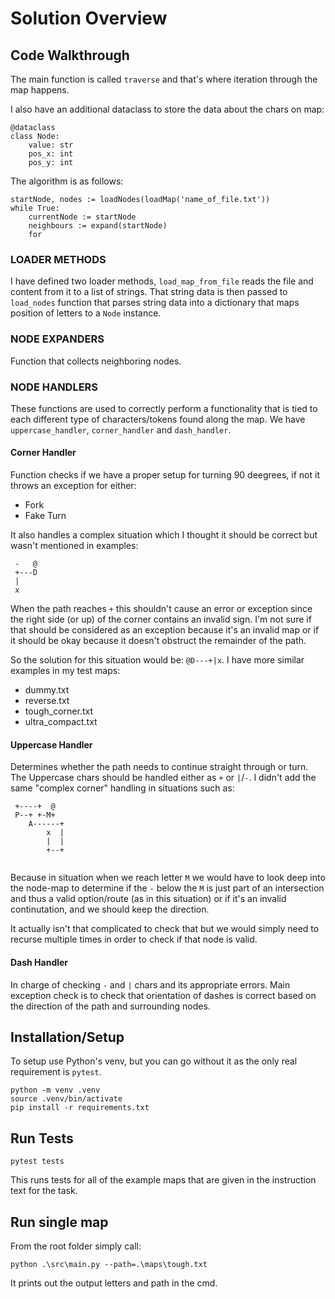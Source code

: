 # Solution Overview

## Code Walkthrough

The main function is called `traverse` and that's where iteration through the map happens.

I also have an additional dataclass to store the data about the chars on map:

```
@dataclass
class Node:
    value: str
    pos_x: int
    pos_y: int
```

The algorithm is as follows:

```
startNode, nodes := loadNodes(loadMap('name_of_file.txt'))
while True:
    currentNode := startNode
    neighbours := expand(startNode)
    for
```

### LOADER METHODS

I have defined two loader methods, `load_map_from_file` reads the file and content from it to a list of strings. That string data is then passed to `load_nodes` function that parses string data into a dictionary that maps position of letters to a `Node` instance. 


### NODE EXPANDERS

Function that collects neighboring nodes.

### NODE HANDLERS

These functions are used to correctly perform a functionality that is tied to each different type of characters/tokens found along the map. We have `uppercase_handler`, `corner_handler` and `dash_handler`. 

#### Corner Handler

Function checks if we have a proper setup for turning 90 deegrees, if not it throws an exception for either:

* Fork 
* Fake Turn

It also handles a complex situation which I thought it should be correct but wasn't mentioned in examples:

```
 -   @
 +---D
 |
 x
```

When the path reaches `+` this shouldn't cause an error or exception since the right side
(or up) of the corner contains an invalid sign. I'm not sure if that should be considered as an exception because
it's an invalid map or if it should be okay because it doesn't obstruct the remainder of the path.

So the solution for this situation would be: `@D---+|x`. I have more similar examples in my test maps:

* dummy.txt
* reverse.txt
* tough_corner.txt
* ultra_compact.txt

#### Uppercase Handler 

Determines whether the path needs to continue straight through or turn. The Uppercase chars
should be handled either as `+` or `|`/`-`. I didn't add the same "complex corner" handling in situations
such as: 

```
 +----+  @ 
 P--+ +-M+ 
    A------+
        x  |
        |  |
        +--+
          
```

Because in situation when we reach letter `M` we would have to look deep into the node-map
to determine if the `-` below the `M` is just part of an intersection and thus a valid option/route (as in this situation)
or if it's an invalid continutation, and we should keep the direction.

It actually isn't that complicated to check that but we would simply need to recurse multiple times
in order to check if that node is valid.


#### Dash Handler

In charge of checking `-` and `|` chars and its appropriate errors. Main exception check
is to check that orientation of dashes is correct based on the direction of the path and surrounding nodes.


## Installation/Setup

To setup use Python's venv, but you can go without it as the only real requirement is `pytest`.

```
python -m venv .venv
source .venv/bin/activate
pip install -r requirements.txt 
```

## Run Tests

`pytest tests`

This runs tests for all of the example maps that are given in the instruction text for the task.

## Run single map

From the root folder simply call:

`python .\src\main.py --path=.\maps\tough.txt`

It prints out the output letters and path in the cmd.
